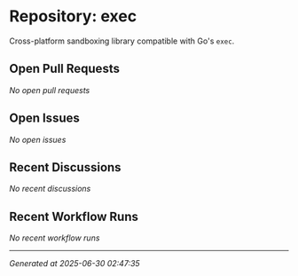 # Repository: exec

Cross-platform sandboxing library compatible with Go's `exec`.

## Open Pull Requests


*No open pull requests*


## Open Issues


*No open issues*


## Recent Discussions


*No recent discussions*


## Recent Workflow Runs


*No recent workflow runs*


---
*Generated at 2025-06-30 02:47:35*
